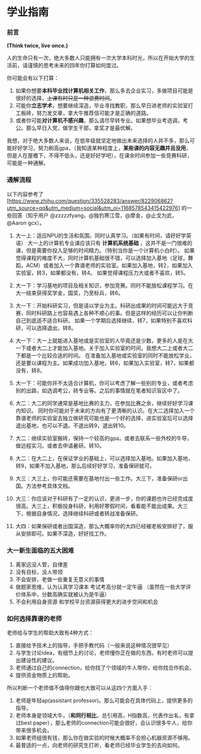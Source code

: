 <!--
 * @Date: 2022-08-09 11:08:55
 * @LastEditors: Juan Jiang
 * @LastEditTime: 2022-09-09 19:50:49
 * @FilePath: \SurviveNWPU-CSManual\学业\README.md
-->
# 学业指南

### 前言

**(Think twice, live once.)**

人的生命只有一次，绝大多数人只能拥有一次大学本科时光，所以在开始大学的生活前，请谨慎的思考未来的四年你打算如何度过。

你可能会有以下打算：

1. 如果你想要**本科毕业找计算机相关工作**，那么多去企业实习，多做项目可能是很好的选择，~~上课有时只是一种浪费时间~~。
2. 可能你**立志学术**，想要继续深造，毕业寻找教职，那么早日进老师的实验室打工板砖，努力发文章，拿大牛推荐信可能才是正确的道路。
3. 或者你可能**对计算机不感兴趣**，那么请尽早转专业。如果想毕业考选调，考公。那么早日入党，做学生干部，拿奖才是最优解。

我想，对于绝大多数人来说，在低年级就坚定地做出未来选择的人并不多，那么可能好好学习，努力刷高gpa，（我知道某种程度上，**某些课的内容无趣并且没用**，但是人在屋檐下，不得不低头，还是好好学吧），在课余时间参加一些竞赛科研，可能是一种通解。

### 通解流程

以下内容参考了 [https://www.zhihu.com/question/335528283/answer/822906862?utm_source=qq&utm_medium=social&utm_oi=1168578543415422976] 的一些回答（知乎用户 @zzzzzfyang，@独钓寒江雪，@摩金，@止戈为武，@Aaron gcx）。

1. 大一上：适应NPU的生活和氛围，同时认真学习。（如果有时间，请好好学英语）
大一上的计算机专业课应该只有 **计算机系统基础** ，这并不是一门很难的课，但是需要你投入足够的时间精力。（特别当你是一个计算机小白时）。
如果觉得课程的难度不大，同时计算机基础很不错，可以选择加入基地（足球，舞蹈，ACM）或者加入一个靠谱老师的实验室。如果加入基地，转2，如果加入实验室，转3，如果都没有，转4。
如果觉得课程压力大或者不喜欢，转5。

2. 大一下：学习基地的项目及相关知识，参加竞赛。同时不能放松课程学习。在大一结束获得奖学金，国奖，乃至标兵，转6。

3. 大一下：开始科研实习，但是请以学业为主。科研出成果的时间可能远大于竞赛，同时科研路上也容易遇上各种不顺心的事。但是这样的经历可以让你判断自己到底适不适合科研。
如果一个学期后选择继续，转7，如果特别不喜欢科研，可以选择退出，转8。

4. 大一下：大一上就能进入基地或是实验室的人毕竟还是少数，更多的人是在大一下或者大二上才能加入基地。关于加入实验室的时间，我想大二上或者大二下都是一个比较合适的时间。
在准备加入基地或实验室的同时不能放松学业，还是要以课程为主。如果成功加入基地，转6，如果加入实验室，转7，如果都没有，转8。

5. 大一下：可能你并不太适合计算机，你可以考虑了解一些别的专业，或者考虑别的出路，如选调考公，转专业等。之后的事情就在笔者知识盲区中了。

6. 大二：大二的同学通常是基地比赛的主力，在参加比赛之余，继续好好学习课内知识。
同时你可能对于未来的方向有了更清晰的认识。在大二选择加入一个靠谱老师的实验室去独立做研究可能也是一个好的选择，进实验室后可以选择退出基地，也可以不退。不退出转9，退出转10。

7. 大二：继续实验室搬砖，保持一个较高的gpa。或者去联系一些外校的牛导，做远程实习。或者去申请暑研。转10。

8. 大二：在大二上，在保证学业的基础上，可以选择加入基地。如果加入基地，转9，如果不加入基地，那么后续好好学习，准备保研就可。

9. 大三：大三上，你可能还需要在基地付出一些工作。大三下，准备保研or出国。方法参考具体文档。

10. 大三：你应该对于科研有了一定的认识，更进一步，你的课题也许已经完成度很高。大三上，积极投身科研，利用好寒假时间，看看能不能出成果。大三下，根据自身情况，选择继续科研或者转战准备保研。

11. 大四：如果保研或者出国深造，那么大概率你的大四已经被老板安排好了，服从安排即可。如果不深造，好好找工作。

### 大一新生面临的五大困难
1. 离家远没人管，自律差 
2. 没有目标，没人带领 
3. 不会安排，老做一些重复无意义的事情 
4. 做题家思维，认为认真学习课本 考试考高分就一定牛逼 （虽然在一些大学评价体系中，分数高确实就被认为是牛逼）
5. 不会利用自身资源 和学校平台资源获得更大的进步空间和机会

### 如何选择靠谱的老师

老师给与学生的帮助大致有4种方式：

1. 直接给予技术上的指导，手把手教代码（一般来说这种情况很罕见）
2. 与学生讨论idea，有细节上的讨论，老师懂你正在做的东西，有时老师可以提出建设性的建议。
3. 老师通过自己的connection，给你找了个领域的牛人带你，给你找合作机会。
4. 提供资金物质上的帮助。

所以判断一个老师值不值得你跟也大致可以从这四个方面入手：

1. 老师是年轻ap(assistant professor)。那么可能会在具体代码上，提供更多的指导。
2. 老师本身是领域大牛，（**和同行相比**，总引用高，H指数高，代表作出名，有拿过best paper），那么老师的connection可能会很好，会认识很多牛人，给你带来很多机会。
3. 如果老师组很有钱，那么你在做实验的时候大概率不会担心机器资源不够用。
4. 最普适的一点，向老师的研究生打听，看老师已经毕业学生的去向如何。